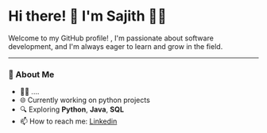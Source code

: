 # Hi there! 👋 I'm Sajith 👨‍💻

Welcome to my GitHub profile! , I'm passionate about software development, and I'm always eager to learn and grow in the field.

---
### 🚀 About Me
- 🧑‍🎓 ....
- 🌐 Currently working on python projects
- 🔍 Exploring **Python**, **Java**, **SQL**
- 📫 How to reach me: [Linkedin](https://www.linkedin.com/in/sajith-thomas)




<!---
sajith-thomas/sajith-thomas is a ✨ special ✨ repository because its `README.md` (this file) appears on your GitHub profile.
You can click the Preview link to take a look at your changes.
--->
